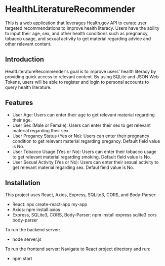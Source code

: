 # HealthLiteratureRecommender

This is a web application that leverages Health.gov API to curate user targeted recommendations to improve health literacy. Users have the ability to input their age, sex, and other health conditions such as pregnancy, tobacco usage, and sexual activity to get material regarding advice and other relevant content.

## Introduction

HealtLiteratureRecommender's goal is to improve users' health literacy by providing quick access to relevant content. By using SQLite and JSON Web Tokens, users will be able to register and login to personal accounts to query health literature. 

## Features

* User Age: Users can enter their age to get relevant material regarding their age.
* User Sex (Male or Female): Users can enter their sex to get relevant material regarding their sex.
* User Pregancy Status (Yes or No): Users can enter their pregnancy condition to get relevant material regarding pregancy. Default field value is No.
* User Tobacco Usage (Yes or No): Users can enter their tobacco usage to get relevant material regarding smoking. Default field value is No.
* User Sexual Activity (Yes or No): Users can enter their sexual activity to get relevant material regarding sex. Defaul field value is No.

## Installation

This project uses React, Axios, Express, SQLite3, CORS, and Body-Parser:
* React: npx create-react-app my-app
* Axios: npm install axios
* Express, SQLite3, CORS, Body-Parser: npm install express sqlite3 cors body-parser

To run the backend server:
* node server.js

To run the frontend server:
Navigate to React project directory and run:
* npm start
